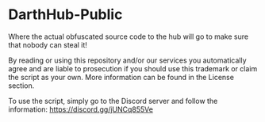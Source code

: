 # DarthHub-Public
Where the actual obfuscated source code to the hub will go to make sure that nobody can steal it!

By reading or using this repository and/or our services you automatically agree and are liable to prosecution if you should use this trademark or claim the script as your own. More information can be found in the License section.

To use the script, simply go to the Discord server and follow the information: https://discord.gg/jUNCq855Ve
